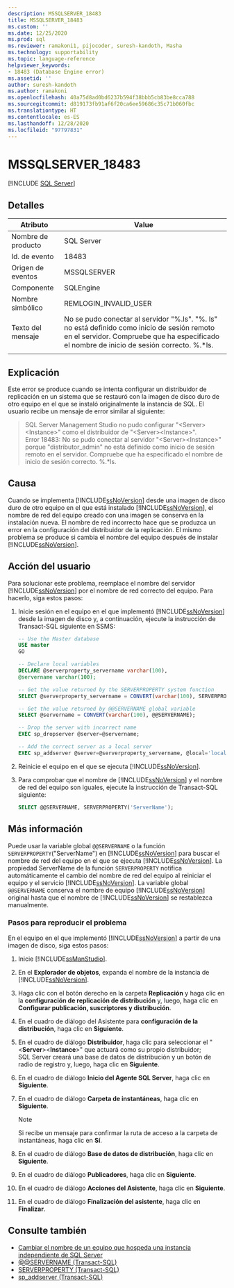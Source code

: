 ```yaml
---
description: MSSQLSERVER_18483
title: MSSQLSERVER_18483
ms.custom: ''
ms.date: 12/25/2020
ms.prod: sql
ms.reviewer: ramakoni1, pijocoder, suresh-kandoth, Masha
ms.technology: supportability
ms.topic: language-reference
helpviewer_keywords:
- 18483 (Database Engine error)
ms.assetid: ''
author: suresh-kandoth
ms.author: ramakoni
ms.openlocfilehash: 40a75d8ad0bd6237b594f38bbb5cb83be8cca788
ms.sourcegitcommit: d819173fb91af6f20ca6ee59686c35c71b060fbc
ms.translationtype: HT
ms.contentlocale: es-ES
ms.lasthandoff: 12/28/2020
ms.locfileid: "97797831"
---
```

# <a name="mssqlserver_18483"></a>MSSQLSERVER_18483
 [!INCLUDE [SQL Server](../../includes/applies-to-version/sqlserver.md)]

## <a name="details"></a>Detalles

|Atributo|Value|
|---|---|
|Nombre de producto|SQL Server|
|Id. de evento|18483|
|Origen de eventos|MSSQLSERVER|
|Componente|SQLEngine|
|Nombre simbólico|REMLOGIN_INVALID_USER|
|Texto del mensaje|No se pudo conectar al servidor "%.ls". "%. ls" no está definido como inicio de sesión remoto en el servidor. Compruebe que ha especificado el nombre de inicio de sesión correcto. %.*ls.|
||

## <a name="explanation"></a>Explicación

Este error se produce cuando se intenta configurar un distribuidor de replicación en un sistema que se restauró con la imagen de disco duro de otro equipo en el que se instaló originalmente la instancia de SQL. El usuario recibe un mensaje de error similar al siguiente:

> SQL Server Management Studio no pudo configurar "\<Server>\<Instance>" como el distribuidor de "\<Server>\<Instance>". Error 18483: No se pudo conectar al servidor "\<Server>\<Instance>" porque "distributor_admin" no está definido como inicio de sesión remoto en el servidor. Compruebe que ha especificado el nombre de inicio de sesión correcto. %.*ls.

## <a name="cause"></a>Causa

Cuando se implementa [!INCLUDE[ssNoVersion](../../includes/ssnoversion-md.md)] desde una imagen de disco duro de otro equipo en el que está instalado [!INCLUDE[ssNoVersion](../../includes/ssnoversion-md.md)], el nombre de red del equipo creado con una imagen se conserva en la instalación nueva. El nombre de red incorrecto hace que se produzca un error en la configuración del distribuidor de la replicación. El mismo problema se produce si cambia el nombre del equipo después de instalar [!INCLUDE[ssNoVersion](../../includes/ssnoversion-md.md)].

## <a name="user-action"></a>Acción del usuario

Para solucionar este problema, reemplace el nombre del servidor [!INCLUDE[ssNoVersion](../../includes/ssnoversion-md.md)] por el nombre de red correcto del equipo. Para hacerlo, siga estos pasos:

1. Inicie sesión en el equipo en el que implementó [!INCLUDE[ssNoVersion](../../includes/ssnoversion-md.md)] desde la imagen de disco y, a continuación, ejecute la instrucción de Transact-SQL siguiente en SSMS:

    ```sql
    -- Use the Master database
    USE master
    GO

    -- Declare local variables
    DECLARE @serverproperty_servername varchar(100),
    @servername varchar(100);

    -- Get the value returned by the SERVERPROPERTY system function
    SELECT @serverproperty_servername = CONVERT(varchar(100), SERVERPROPERTY('ServerName'));

    -- Get the value returned by @@SERVERNAME global variable
    SELECT @servername = CONVERT(varchar(100), @@SERVERNAME);

    -- Drop the server with incorrect name
    EXEC sp_dropserver @server=@servername;

    -- Add the correct server as a local server
    EXEC sp_addserver @server=@serverproperty_servername, @local='local';
    ```

2. Reinicie el equipo en el que se ejecuta [!INCLUDE[ssNoVersion](../../includes/ssnoversion-md.md)].
3. Para comprobar que el nombre de [!INCLUDE[ssNoVersion](../../includes/ssnoversion-md.md)] y el nombre de red del equipo son iguales, ejecute la instrucción de Transact-SQL siguiente:

    ```sql
    SELECT @@SERVERNAME, SERVERPROPERTY('ServerName');
    ```

## <a name="more-information"></a>Más información

Puede usar la variable global `@@SERVERNAME` o la función `SERVERPROPERTY`("ServerName") en [!INCLUDE[ssNoVersion](../../includes/ssnoversion-md.md)] para buscar el nombre de red del equipo en el que se ejecuta [!INCLUDE[ssNoVersion](../../includes/ssnoversion-md.md)]. La propiedad ServerName de la función `SERVERPROPERTY` notifica automáticamente el cambio del nombre de red del equipo al reiniciar el equipo y el servicio [!INCLUDE[ssNoVersion](../../includes/ssnoversion-md.md)]. La variable global `@@SERVERNAME` conserva el nombre de equipo [!INCLUDE[ssNoVersion](../../includes/ssnoversion-md.md)] original hasta que el nombre de [!INCLUDE[ssNoVersion](../../includes/ssnoversion-md.md)] se restablezca manualmente.

### <a name="steps-to-reproduce-the-problem"></a>Pasos para reproducir el problema

En el equipo en el que implementó [!INCLUDE[ssNoVersion](../../includes/ssnoversion-md.md)] a partir de una imagen de disco, siga estos pasos:

1. Inicie [!INCLUDE[ssManStudio](../../includes/ssManStudio-md.md)].
2. En el **Explorador de objetos**, expanda el nombre de la instancia de [!INCLUDE[ssNoVersion](../../includes/ssnoversion-md.md)].
3. Haga clic con el botón derecho en la carpeta **Replicación** y haga clic en la **configuración de replicación de distribución** y, luego, haga clic en **Configurar publicación, suscriptores y distribución**.
4. En el cuadro de diálogo del Asistente para **configuración de la distribución**, haga clic en **Siguiente**.
5. En el cuadro de diálogo **Distribuidor**, haga clic para seleccionar el "\<**Server**>\<**Instance**>" que actuará como su propio distribuidor; SQL Server creará una base de datos de distribución y un botón de radio de registro y, luego, haga clic en **Siguiente**.
6. En el cuadro de diálogo **Inicio del Agente SQL Server**, haga clic en **Siguiente**.
7. En el cuadro de diálogo **Carpeta de instantáneas**, haga clic en **Siguiente**.

    > [!NOTE]
    > Si recibe un mensaje para confirmar la ruta de acceso a la carpeta de instantáneas, haga clic en **Sí**.
8. En el cuadro de diálogo **Base de datos de distribución**, haga clic en **Siguiente**.
9. En el cuadro de diálogo **Publicadores**, haga clic en **Siguiente**.
10. En el cuadro de diálogo **Acciones del Asistente**, haga clic en **Siguiente**.
11. En el cuadro de diálogo **Finalización del asistente**, haga clic en **Finalizar**.

## <a name="see-also"></a>Consulte también

- [Cambiar el nombre de un equipo que hospeda una instancia independiente de SQL Server](/sql/database-engine/install-windows/rename-a-computer-that-hosts-a-stand-alone-instance-of-sql-server)
- [@@SERVERNAME (Transact-SQL)](/sql/t-sql/functions/servername-transact-sql)
- [SERVERPROPERTY (Transact-SQL)](/sql/t-sql/functions/serverproperty-transact-sql)
- [sp_addserver (Transact-SQL)](/sql/relational-databases/system-stored-procedures/sp-addserver-transact-sql)
